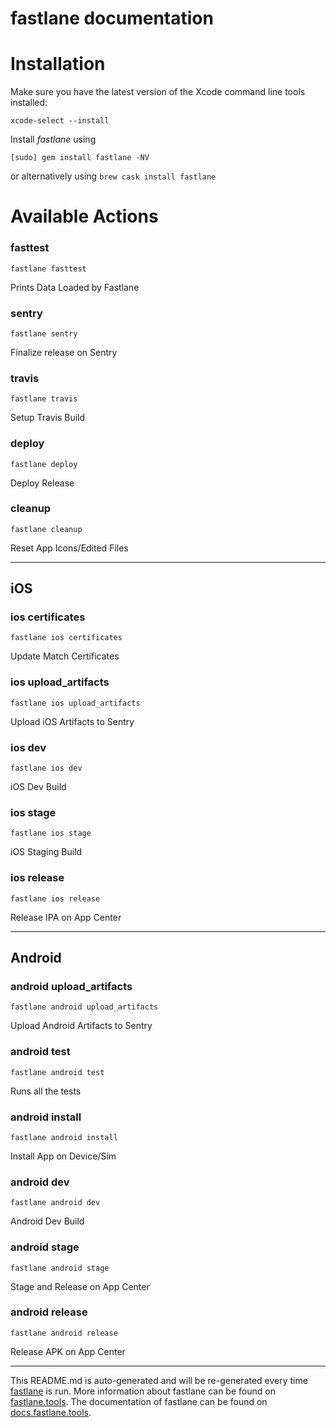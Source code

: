 fastlane documentation
================
# Installation

Make sure you have the latest version of the Xcode command line tools installed:

```
xcode-select --install
```

Install _fastlane_ using
```
[sudo] gem install fastlane -NV
```
or alternatively using `brew cask install fastlane`

# Available Actions
### fasttest
```
fastlane fasttest
```
Prints Data Loaded by Fastlane
### sentry
```
fastlane sentry
```
Finalize release on Sentry
### travis
```
fastlane travis
```
Setup Travis Build
### deploy
```
fastlane deploy
```
Deploy Release
### cleanup
```
fastlane cleanup
```
Reset App Icons/Edited Files

----

## iOS
### ios certificates
```
fastlane ios certificates
```
Update Match Certificates
### ios upload_artifacts
```
fastlane ios upload_artifacts
```
Upload iOS Artifacts to Sentry
### ios dev
```
fastlane ios dev
```
iOS Dev Build
### ios stage
```
fastlane ios stage
```
iOS Staging Build
### ios release
```
fastlane ios release
```
Release IPA on App Center

----

## Android
### android upload_artifacts
```
fastlane android upload_artifacts
```
Upload Android Artifacts to Sentry
### android test
```
fastlane android test
```
Runs all the tests
### android install
```
fastlane android install
```
Install App on Device/Sim
### android dev
```
fastlane android dev
```
Android Dev Build
### android stage
```
fastlane android stage
```
Stage and Release on App Center
### android release
```
fastlane android release
```
Release APK on App Center

----

This README.md is auto-generated and will be re-generated every time [fastlane](https://fastlane.tools) is run.
More information about fastlane can be found on [fastlane.tools](https://fastlane.tools).
The documentation of fastlane can be found on [docs.fastlane.tools](https://docs.fastlane.tools).
